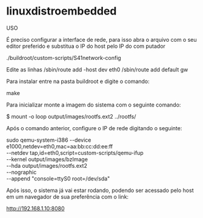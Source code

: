 # linuxdistroembedded

USO

É preciso configurar a interface de rede, para isso abra o arquivo com o seu editor preferido e substitua o IP do host pelo IP do com putador

./buildroot/custom-scripts/S41network-config

Edite as linhas /sbin/route add -host <IP-DO-HOST> dev eth0
  	            /sbin/route add default gw <IP-DO-HOST>

Para instalar entre na pasta buildroot e digite o comando:

make

Para inicializar monte a imagem do sistema com o seguinte comando:

$ mount -o loop output/images/rootfs.ext2 ../rootfs/

Após o comando anterior, configure o IP de rede digitando o seguinte:

sudo qemu-system-i386 --device e1000,netdev=eth0,mac=aa:bb:cc:dd:ee:ff \
  	--netdev tap,id=eth0,script=custom-scripts/qemu-ifup \
  	--kernel output/images/bzImage \
  	--hda output/images/rootfs.ext2 \
  	--nographic \
  	--append "console=ttyS0 root=/dev/sda"     

Após isso, o sistema já vai estar rodando, podendo ser acessado pelo host em um navegador de sua preferência com o link:

http://192.168.1.10:8080
